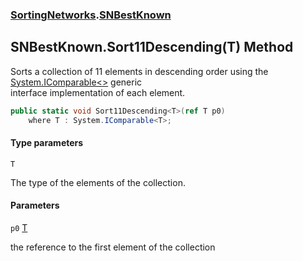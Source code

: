 ### [SortingNetworks](SortingNetworks.md 'SortingNetworks').[SNBestKnown](SortingNetworks.SNBestKnown.md 'SortingNetworks.SNBestKnown')

## SNBestKnown.Sort11Descending<T>(T) Method

Sorts a collection of 11 elements in descending order using the [System.IComparable&lt;&gt;](https://docs.microsoft.com/en-us/dotnet/api/System.IComparable-1 'System.IComparable`1') generic  
interface implementation of each element.

```csharp
public static void Sort11Descending<T>(ref T p0)
    where T : System.IComparable<T>;
```
#### Type parameters

<a name='SortingNetworks.SNBestKnown.Sort11Descending_T_(T).T'></a>

`T`

The type of the elements of the collection.
#### Parameters

<a name='SortingNetworks.SNBestKnown.Sort11Descending_T_(T).p0'></a>

`p0` [T](SortingNetworks.SNBestKnown.Sort11Descending_T_(T).md#SortingNetworks.SNBestKnown.Sort11Descending_T_(T).T 'SortingNetworks.SNBestKnown.Sort11Descending<T>(T).T')

the reference to the first element of the collection